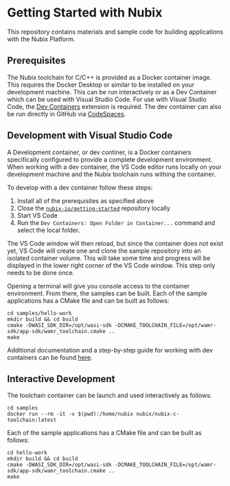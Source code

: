 Getting Started with Nubix
==========================
This repository contains materials and sample code for building applications with the Nubix Platform.


## Prerequisites 
The Nubix toolchain for C/C++ is provided as a Docker container image.  This requires the Docker Desktop or similar to be installed on your development machine.  This can be run interactively or as a Dev Container which can be used with Visual Studio Code.  For use with Visual Studio Code, the [Dev Containers](https://marketplace.visualstudio.com/items?itemName=ms-vscode-remote.remote-containers) extension is required.  The dev container can also be run directly in GitHub via [CodeSpaces](https://docs.github.com/en/codespaces).

## Development with Visual Studio Code
A Development container, or dev continer, is a Docker containers specifically configured to provide a complete development environment.  When working with a dev container, the VS Code editor runs locally on your development machine and the Nubix toolchain runs withing the container.  

To develop with a dev container follow these steps:
1. Install all of the prerequisites as specified above
2. Close the [`nubix-io/getting-started`](https://github.com/nubix-io/getting-started) repository locally
3. Start VS Code
4. Run the `Dev Containers: Open Folder in Container...` command and select the local folder.

The VS Code window will then reload, but since the container does not exist yet, VS Code will create one and clone the sample repository into an isolated container volume. This will take some time and progress will be displayed in the lower right corner of the VS Code window.  This step only needs to be done once.  

Opening a terminal will give you console access to the container environment.  From there, the samples can be built.  Each of the sample applications has a CMake file and can be built as follows:
```
cd samples/hello-work
mkdir build && cd build
cmake -DWASI_SDK_DIR=/opt/wasi-sdk -DCMAKE_TOOLCHAIN_FILE=/opt/wamr-sdk/app-sdk/wamr_toolchain.cmake ..
make
```

Additional documentation and a step-by-step guide for working with dev containers can be found [here](https://code.visualstudio.com/docs/remote/containers-tutorial).

## Interactive Development
The toolchain container can be launch and used interactively as follows:
```
cd samples
docker run --rm -it -v $(pwd):/home/nubix nubix/nubix-c-toolchain:latest
```

Each of the sample applications has a CMake file and can be built as follows:
```
cd hello-work
mkdir build && cd build
cmake -DWASI_SDK_DIR=/opt/wasi-sdk -DCMAKE_TOOLCHAIN_FILE=/opt/wamr-sdk/app-sdk/wamr_toolchain.cmake ..
make
```